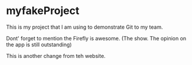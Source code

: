 # myfakeProject

This is my project that I am using to demonstrate Git to my team. 

Dont' forget to mention the Firefly is awesome. (The show. The opinion on the app is still outstanding)







This is another change from teh website.
